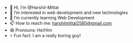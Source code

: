 - 👋 Hi, I’m @Harshil-Mittal
- 👀 I’m interested in web development and new technologies
- 🌱 I’m currently learning Web Development
- 📫 How to reach me: harshilmittal2580@gmail.com
- 😄 Pronouns: He/Him
- ⚡ Fun fact: I am a really boring guy!

<!---
Harshil-Mittal/Harshil-Mittal is a ✨ special ✨ repository because its `README.md` (this file) appears on your GitHub profile.
You can click the Preview link to take a look at your changes.
--->
